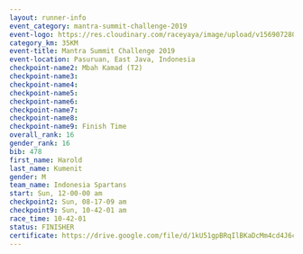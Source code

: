 ```yaml
---
layout: runner-info 
event_category: mantra-summit-challenge-2019 
event-logo: https://res.cloudinary.com/raceyaya/image/upload/v1569072809/logo/mantra-image_segrbx.jpg
category_km: 35KM 
event-title: Mantra Summit Challenge 2019 
event-location: Pasuruan, East Java, Indonesia 
checkpoint-name2: Mbah Kamad (T2) 
checkpoint-name3: 
checkpoint-name4: 
checkpoint-name5: 
checkpoint-name6: 
checkpoint-name7: 
checkpoint-name8: 
checkpoint-name9: Finish Time
overall_rank: 16
gender_rank: 16
bib: 478
first_name: Harold
last_name: Kumenit
gender: M
team_name: Indonesia Spartans
start: Sun, 12-00-00 am
checkpoint2: Sun, 08-17-09 am
checkpoint9: Sun, 10-42-01 am
race_time: 10-42-01
status: FINISHER
certificate: https://drive.google.com/file/d/1kU51gpBRqIlBKaDcMm4cd4J6cQAEh9N6/view?usp=sharing
---
```

